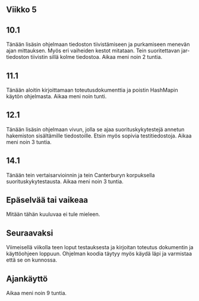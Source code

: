 ## Viikko 5

## 10.1
Tänään lisäsin ohjelmaan tiedoston tiivistämiseen ja
purkamiseen menevän ajan mittauksen. Myös eri
vaiheiden kestot mitataan. Tein suoritettavan
jar-tiedoston tiivistin sillä kolme tiedostoa.
Aikaa meni noin 2 tuntia.

## 11.1
Tänään aloitin kirjoittamaan toteutusdokumenttia ja
poistin HashMapin käytön ohjelmasta. Aikaa meni noin
tunti.

## 12.1
Tänään lisäsin ohjelmaan vivun, jolla se ajaa
suorituskykytestejä annetun hakemiston sisältämille
tiedostoille. Etsin myös sopivia testitiedostoja.
Aikaa meni noin 3 tuntia.

## 14.1
Tänään tein vertaisarvioinnin ja tein Canterburyn korpuksella
suorituskykytestausta. Aikaa meni noin 3 tuntia.

## Epäselvää tai vaikeaa
Mitään tähän kuuluvaa ei tule mieleen.

## Seuraavaksi
Viimeisellä viikolla teen loput testauksesta ja kirjoitan
toteutus dokumentin ja käyttöohjeen loppuun. Ohjelman koodia
täytyy myös käydä läpi ja varmistaa että se on kunnossa.

## Ajankäyttö
Aikaa meni noin 9 tuntia.

